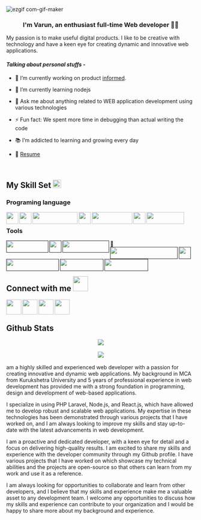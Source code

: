 
<!-- ![Unknown-4](https://user-images.githubusercontent.com/73687578/169331208-4d87fd04-7c8b-43b5-8fc6-42793fca9cef.jpeg)


### Hi there 👋
I am Varun, my passion is to make useful digital products.
I like to be creative with technology and have a keen eye for design and appreciate the importance of a clean and beautiful user-interface that engages the user.

- :zap: I love math, programming, data science, and books
- 🌱 I’m addicted to learning and growing every day
- :earth_africa: I am currently sharing a little bit of my knowledge to the world through my blogs
- 📫 How to find me: 
  - :bulb: [Medium articles](https://medium.com/@khuyentran1476)
  - :pencil2: [Daily Tips](https://mathdatasimplified.com/)
  - :office: [LinkedIn](https://www.linkedin.com/in/khuyen-tran-1ab926151/)
  - :speaker: [Podcast](https://medium.com/@theartistsofdatascience/why-we-should-be-more-like-winnie-the-pooh-khuyen-tran-on-the-artists-of-data-science-c610c91d4c14)

<div id="badges">
  <a href="your-linkedin-URL">
    <img src="https://img.shields.io/badge/LinkedIn-blue?style=for-the-badge&logo=linkedin&logoColor=white" alt="LinkedIn Badge"/>
  </a>
  <a href="https://ibb.co/w4JfJ8r"><img src="https://i.ibb.co/HqNjNRp/Unknown.png" alt="Unknown" border="0"></a>
  <a href="your-youtube-URL">
    <img src="https://img.shields.io/badge/YouTube-red?style=for-the-badge&logo=youtube&logoColor=white" alt="Youtube Badge"/>
  </a>
  <a href="your-twitter-URL">
    <img src="https://img.shields.io/badge/Twitter-blue?style=for-the-badge&logo=twitter&logoColor=white" alt="Twitter Badge"/>
  </a>
</div>


## Hey 👋, This is Varun Verma
[![Gmail Badge](https://img.shields.io/badge/-vermarahul1454@gmail.com-c14438?style=flat&logo=Gmail&logoColor=white&link=mailto:vermarahul1454@gmail.com)](mailto:vermarahul1454@gmail.com) 
[![Linkedin Badge](https://img.shields.io/badge/-rahulverma210545190-0072b1?style=flat&logo=Linkedin&logoColor=white&link=https://www.linkedin.com/in/rahulverma210545190/)](https://www.linkedin.com/in/rahulverma210545190/) [![Github Badge](https://img.shields.io/badge/-vermarahul1454-grey?style=flat&logo=github&logoColor=white&link=https://github.com/vermarahul1454/)](https://www.github.com/vermarahul1454/) <p align='left'>My passion is to make useful digital products. I like to be creative with technology and have a keen eye for design and appreciate the importance of a clean and beautiful user-interface that engages the user.</p><p align='left'> You can view my resume <a href='https://drive.google.com/file/d/1-VDfeWIOf0egl8kSphOh56Pu0X4Bfq20/view?usp=drivesdk' target=_blank><u>here</u>.</a></p>
## Some of my Github Stats
<p align=left> <img src=https://komarev.com/ghpvc/?username=vermarahul1454 alt=vermarahul1454 /> </p>

[![Github stats](https://github-readme-stats.vercel.app/api?username=vermarahul1454&show_icons=true&include_all_commits=true)](https://github.com/vermarahul1454/github-readme-stats)
[![Top Langs](https://github-readme-stats.vercel.app/api/top-langs/?username=vermarahul1454&layout=compact)](https://github.com/vermarahul1454/github-readme-stats) -->


<!-- ![ezgif com-gif-maker](https://user-images.githubusercontent.com/73687578/169656864-b0c5045d-08b9-423a-aafa-893e61719d70.gif)


### <div align="center">I'm Rahul, an enthusiast full-time IOS application developer 👨‍💻 
My passion is to make useful digital products. I like to be creative with technology and have a keen eye for design and appreciate the importance of a clean and beautiful user-interface that engages the user.</div>  
  

#### **Talking about personal stuffs -**  
  

- 🔭 I’m currently working on [Chat support SDK](https://github.com/Jungle-Works/Hippo-iOS-SDK) and [Audio/Video Calling SDK](https://github.com/Jungle-Works/HippoCallClient)  
  

- 🌱 I’m currently learning SwiftUI and DSA  
  

- 💬 Ask me about anything related to IOS application development and related technologies  
  

- ⚡ Fun fact: We spent more time in debugging than actual writing the code  
  

- 📚 I’m addicted to learning and growing every day  
  

- 📝 [Resume]([http://example/com](https://drive.google.com/file/d/1-VDfeWIOf0egl8kSphOh56Pu0X4Bfq20/view?usp=drivesdk))  
  

<br/>  


## My Skill Set  <img src = "https://media2.giphy.com/media/QssGEmpkyEOhBCb7e1/giphy.gif?cid=ecf05e47a0n3gi1bfqntqmob8g9aid1oyj2wr3ds3mg700bl&rid=giphy.gif" width = 32px /> 


<p>
  &emsp;
    <a href="#"><img alt="Codepen" src="https://img.shields.io/badge/Codepen-000000?style=for-the-badge&logo=codepen&logoColor=white"></a>
  &emsp;
    <a href="#"><img alt="Git" src="https://img.shields.io/badge/Git-F05032?style=for-the-badge&logo=git&logoColor=white"></a>
  &emsp;
    <a href="#"><img alt="Linux" src="https://img.shields.io/badge/Linux-FCC624?style=for-the-badge&logo=linux&logoColor=black"></a>
  &emsp;
    <a href="#"><img alt="Google Colab" src="https://img.shields.io/badge/Colab-F9AB00?style=for-the-badge&logo=googlecolab&color=525252"></a>
  &emsp;
    <a href="#"><img alt="Visual Studio Code" src="https://img.shields.io/badge/Visual_Studio_Code-0078D4?style=for-the-badge&logo=visual%20studio%20code&logoColor=white"></a>
  &emsp;
    <a href="#"><img alt="Stack Overflow" src="https://img.shields.io/badge/Stack_Overflow-FE7A16?style=for-the-badge&logo=stack-overflow&logoColor=white"></a>
&emsp;
    <a href="#"><img alt="Stack Overflow" src="https://img.shields.io/badge/manjaro-35BF5C?style=for-the-badge&logo=manjaro&logoColor=white"></a>
    &emsp;
    <a href="#"><img alt="Docker" src="https://img.shields.io/badge/Docker-2CA5E0?style=for-the-badge&logo=docker&logoColor=white"></a>
     &emsp;
    <a href="#"><img alt="Postman" src="https://img.shields.io/badge/Postman-FF6C37?style=for-the-badge&logo=Postman&logoColor=white"></a>
     &emsp;
    <a href="#"><img alt="AWS" src="https://img.shields.io/badge/Amazon_AWS-232F3E?style=for-the-badge&logo=amazon-aws&logoColor=white"></a>
    &emsp;
    <a href="#"><img alt="Trello" src="https://img.shields.io/badge/Trello-0052CC?style=for-the-badge&logo=trello&logoColor=white"></a>
    &emsp;
     <a href="#"><img alt="TFigma" src="https://img.shields.io/badge/Figma-F24E1E?style=for-the-badge&logo=figma&logoColor=white"></a>
    &emsp; <a href="#"><img alt="Jira" src="https://img.shields.io/badge/Jira-0052CC?style=for-the-badge&logo=Jira&logoColor=white"></a>
    &emsp;
    
</p>

### Programing language  
<img src="https://img.shields.io/badge/Swift-FA7343?style=for-the-badge&logo=swift&logoColor=white" align="left" height="32" width="" />  
  

<img src="https://img.shields.io/badge/HTML5-E34F26?style=for-the-badge&logo=html5&logoColor=white" align="left" height="32" width="120" />  
  

<img src="https://img.shields.io/badge/CSS3-1572B6?style=for-the-badge&logo=css3&logoColor=white" align="left" height="32" width="" />  
  

<img src="https://img.shields.io/badge/json-5E5C5C?style=for-the-badge&logo=json&logoColor=white" align="left" height="32" width="108" />  
  

<img src="https://img.shields.io/badge/C-00599C?style=for-the-badge&logo=c&logoColor=white" align="left" height="32" width="" />  
  

<img src="https://img.shields.io/badge/C%2B%2B-00599C?style=for-the-badge&logo=c%2B%2B&logoColor=white" align="left" height="32" width="100" />  
  

<br/>  


### Tools  
  
  

<img src="https://img.shields.io/badge/Xcode-007ACC?style=flat-square&logo=Xcode&logoColor=white" align="left" height="32" width="112" />  
  

<img src="https://img.shields.io/badge/Cocoapods-380101?style=for-the-badge&logo=cocoapods&logoColor=white" align="left" height="32" width="" />  
  

<img src="https://img.shields.io/badge/Gitlab-EEE4AB?style=for-the-badge&logo=gitlab&logoColor=white" align="left" height="32" width="124" />  
  

<img src="https://img.shields.io/badge/stackoverflow-d9cfcf?style=for-the-badge&logo=stackoverflow&logoColor=black" align="left" height="32" width="180" />  
  

<img src="https://img.shields.io/badge/Github-171515?style=for-the-badge&logo=github&logoColor=white" align="left" height="32" width="124" />  
  
  
<img src="https://camo.githubusercontent.com/bac5c7f45fe7c116b5f8c9d61c4611b31f635301a841bf8dcf1b89b8fcfa4824/68747470733a2f2f696d672e736869656c64732e696f2f62616467652f66697265626173652d6666636132383f7374796c653d666f722d7468652d6261646765266c6f676f3d6669726562617365266c6f676f436f6c6f723d626c61636b" align="left" height="32" width="140"/>  


<img src="https://camo.githubusercontent.com/879423585ed087f3c973857c43ba7e7d84f52c993d2c937055726339fbf921d9/68747470733a2f2f696d672e736869656c64732e696f2f62616467652f506f73746d616e2d4646364333373f7374796c653d666f722d7468652d6261646765266c6f676f3d506f73746d616e266c6f676f436f6c6f723d7768697465" align="left" height="32" width=""  style="margin-top:120px; display:inline-block" />  
  

<img src="https://camo.githubusercontent.com/4a1038affbb2653ec140936555b3714ddc322526be8567b489e8423a795dea18/68747470733a2f2f696d672e736869656c64732e696f2f62616467652f4669676d612d4632344531453f7374796c653d666f722d7468652d6261646765266c6f676f3d6669676d61266c6f676f436f6c6f723d7768697465" align="left" height="32" width="116" />  
  

<br/>  

  

<br/>  

  

<br/>  


## Connect with me  <img src='https://raw.githubusercontent.com/ShahriarShafin/ShahriarShafin/main/Assets/handshake.gif' width="100px">

  <a href="https://www.linkedin.com/in/rahul-verma-210545190" target="_blank">
  <img src="https://cdn-icons-png.flaticon.com/512/174/174857.png" align="left" height="40" width="" />  
  </a>

  <a href="https://github.com/vermarahul1454" target="_blank">
  <img src="https://i.postimg.cc/KYX86Bwk/hubgit.png" align="left" height="40" width="" />  
  </a>
  
  <a href="https://instagram.com/rahul.verma_99?igshid=NWRhNmQxMjQ=" target="_blank">
  <img src="https://cdn-icons-png.flaticon.com/512/174/174855.png" align="left" height="40" width="" />  
  </a>
  
  <a href="mailto:vermarahul@gmail.com" target="_blank">
  <img src="https://i.postimg.cc/SQW8KNkz/gmail.png" align="left" height="40" width="" />  
  </a>
  

<br/>  
<br/>  


## Github Stats  
<div align="center"><img src="https://github-readme-stats.vercel.app/api?username=vermarahul1454&show_icons=true&count_private=true&hide_border=true" align="center" /></div>  

<br/>  

<div align="center">
<img src="https://komarev.com/ghpvc/?username=vermarahul1454&&style=flat-square" align="center" />
</div>  

<br /> -->




![ezgif com-gif-maker](https://user-images.githubusercontent.com/73687578/169656864-b0c5045d-08b9-423a-aafa-893e61719d70.gif)


### <div align="center">I'm Varun, an enthusiast full-time Web developer 👨‍💻 
My passion is to make useful digital products. I like to be creative with technology and have a keen eye for creating dynamic and innovative web applications.</div>  
  

#### *Talking about personal stuffs -*  
  

- 🔭 I’m currently working on product [informed](https://informed.pro/).
  

- 🌱 I’m currently learning nodejs  
  

- 💬 Ask me about anything related to WEB application development using various technologies  
  

- ⚡ Fun fact: We spent more time in debugging than actual writing the code  
  

- 📚 I’m addicted to learning and growing every day  
  

- 📝 [Resume](https://drive.google.com/file/d/1-VDfeWIOf0egl8kSphOh56Pu0X4Bfq20/view?usp=drivesdk)
  

<br/>  

## My Skill Set  <span><img src= "https://media2.giphy.com/media/QssGEmpkyEOhBCb7e1/giphy.gif?cid=ecf05e47a0n3gi1bfqntqmob8g9aid1oyj2wr3ds3mg700bl&rid=giphy.gif" width="22" /></span>

### Programing language  
<img src="https://img.shields.io/badge/PHP-7377ad?style=for-the-badge&logo=PHP&logoColor=black" align="left" height="32" width="" />
  
<img src="https://img.shields.io/badge/JAVASCRIPT-d53c2c?style=for-the-badge&logo=JAVASCRIPT&logoColor=black" align="left" height="32" width="" />  

<img src="https://img.shields.io/badge/HTML5-E34F26?style=for-the-badge&logo=html5&logoColor=white" align="left" height="32" width="120" />

<img src="https://img.shields.io/badge/CSS3-1572B6?style=for-the-badge&logo=css3&logoColor=white" align="left" height="32" width="" />  
  
<img src="https://img.shields.io/badge/json-5E5C5C?style=for-the-badge&logo=json&logoColor=white" align="left" height="32" width="108" />  

<img src="https://img.shields.io/badge/C-00599C?style=for-the-badge&logo=c&logoColor=white" align="left" height="32" width="" />  
 
<img src="https://img.shields.io/badge/C%2B%2B-00599C?style=for-the-badge&logo=c%2B%2B&logoColor=white" align="left" height="32" width="100" />  
  

<br/>  


### Tools  
  
<p>
<a href="">
<img src="https://img.shields.io/badge/Xcode-007ACC?style=flat-square&logo=Xcode&logoColor=white" align="left" height="32" width="112" />  
</a>
&emsp;
<a href=""><img src="https://img.shields.io/badge/Cocoapods-380101?style=for-the-badge&logo=cocoapods&logoColor=white" align="left" height="32" width="" /> </a>
&emsp;
<a href="">
<img src="https://img.shields.io/badge/Gitlab-EEE4AB?style=for-the-badge&logo=gitlab&logoColor=white" align="left" height="32" width="124" />  
</a>
&emsp;
<a href="">
<img src="https://img.shields.io/badge/stackoverflow-d9cfcf?style=for-the-badge&logo=stackoverflow&logoColor=black" align="left" height="32" width="180" />  
</a>
&emsp;
<a href="">
<img src="https://img.shields.io/badge/Github-171515?style=for-the-badge&logo=github&logoColor=white" align="left" height="32" width="auto" /> 
</a>
&emsp;
<a href="">
<img src="https://camo.githubusercontent.com/bac5c7f45fe7c116b5f8c9d61c4611b31f635301a841bf8dcf1b89b8fcfa4824/68747470733a2f2f696d672e736869656c64732e696f2f62616467652f66697265626173652d6666636132383f7374796c653d666f722d7468652d6261646765266c6f676f3d6669726562617365266c6f676f436f6c6f723d626c61636b" align="left" height="32" width="140"/> 
</a> 
&emsp;  
<a href="">
<img src="https://camo.githubusercontent.com/879423585ed087f3c973857c43ba7e7d84f52c993d2c937055726339fbf921d9/68747470733a2f2f696d672e736869656c64732e696f2f62616467652f506f73746d616e2d4646364333373f7374796c653d666f722d7468652d6261646765266c6f676f3d506f73746d616e266c6f676f436f6c6f723d7768697465" align="left" height="32" width="116" />
</a>
&emsp;
<a href="">
<img src="https://camo.githubusercontent.com/4a1038affbb2653ec140936555b3714ddc322526be8567b489e8423a795dea18/68747470733a2f2f696d672e736869656c64732e696f2f62616467652f4669676d612d4632344531453f7374796c653d666f722d7468652d6261646765266c6f676f3d6669676d61266c6f676f436f6c6f723d7768697465" align="left" height="32" width="116" />  
</a>
&emsp;
</p>
<br/>  

<br/>  


## Connect with me  <img src='https://raw.githubusercontent.com/ShahriarShafin/ShahriarShafin/main/Assets/handshake.gif' width="40">

  <a href="https://www.linkedin.com/in/rahul-verma-210545190" target="_blank">
  <img src="https://cdn-icons-png.flaticon.com/512/174/174857.png" align="left" height="40" width="" />  
  </a>

  <a href="https://github.com/vermarahul1454" target="_blank">
  <img src="https://i.postimg.cc/KYX86Bwk/hubgit.png" align="left" height="40" width="" />  
  </a>
  
  <a href="https://instagram.com/rahul.verma_99?igshid=NWRhNmQxMjQ=" target="_blank">
  <img src="https://cdn-icons-png.flaticon.com/512/174/174855.png" align="left" height="40" width="" />  
  </a>
  
  <a href="mailto:vermarahul@gmail.com" target="_blank">
  <img src="https://i.postimg.cc/SQW8KNkz/gmail.png" align="left" height="40" width="" />  
  </a>
  

<br/>  
<br/>  


## Github Stats  
<div align="center"><img src="https://github-readme-stats.vercel.app/api?username=vermarahul1454&show_icons=true&count_private=true&hide_border=true" align="center" /></div>  

<br/>  

<div align="center">
<img src="https://komarev.com/ghpvc/?username=vermarahul1454&&style=flat-square" align="center" />
</div>  

<br />

<span>
 am a highly skilled and experienced web developer with a passion for creating innovative and dynamic web applications. My background in MCA from Kurukshetra University and 5 years of professional experience in web development has provided me with a strong foundation in programming, design and development of web-based applications.

I specialize in using PHP Laravel, Node.js, and React.js, which have allowed me to develop robust and scalable web applications. My expertise in these technologies has been demonstrated through various projects that I have worked on, and I am always looking to improve my skills and stay up-to-date with the latest advancements in web development.

I am a proactive and dedicated developer, with a keen eye for detail and a focus on delivering high-quality results. I am excited to share my skills and experience with the developer community through my Github profile. I have various projects that I have worked on which showcase my technical abilities and the projects are open-source so that others can learn from my work and use it as a reference.

I am always looking for opportunities to collaborate and learn from other developers, and I believe that my skills and experience make me a valuable asset to any development team. I welcome any opportunities to discuss how my skills and experience can contribute to your organization and I would be happy to share more about my background and experience.



</span>
